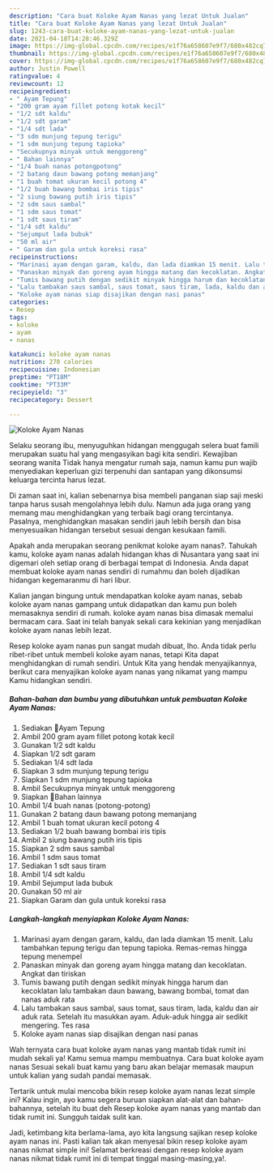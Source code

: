 ```yaml
---
description: "Cara buat Koloke Ayam Nanas yang lezat Untuk Jualan"
title: "Cara buat Koloke Ayam Nanas yang lezat Untuk Jualan"
slug: 1243-cara-buat-koloke-ayam-nanas-yang-lezat-untuk-jualan
date: 2021-04-18T14:28:46.329Z
image: https://img-global.cpcdn.com/recipes/e1f76a658607e9f7/680x482cq70/koloke-ayam-nanas-foto-resep-utama.jpg
thumbnail: https://img-global.cpcdn.com/recipes/e1f76a658607e9f7/680x482cq70/koloke-ayam-nanas-foto-resep-utama.jpg
cover: https://img-global.cpcdn.com/recipes/e1f76a658607e9f7/680x482cq70/koloke-ayam-nanas-foto-resep-utama.jpg
author: Justin Powell
ratingvalue: 4
reviewcount: 12
recipeingredient:
- " Ayam Tepung"
- "200 gram ayam fillet potong kotak kecil"
- "1/2 sdt kaldu"
- "1/2 sdt garam"
- "1/4 sdt lada"
- "3 sdm munjung tepung terigu"
- "1 sdm munjung tepung tapioka"
- "Secukupnya minyak untuk menggoreng"
- " Bahan lainnya"
- "1/4 buah nanas potongpotong"
- "2 batang daun bawang potong memanjang"
- "1 buah tomat ukuran kecil potong 4"
- "1/2 buah bawang bombai iris tipis"
- "2 siung bawang putih iris tipis"
- "2 sdm saus sambal"
- "1 sdm saus tomat"
- "1 sdt saus tiram"
- "1/4 sdt kaldu"
- "Sejumput lada bubuk"
- "50 ml air"
- " Garam dan gula untuk koreksi rasa"
recipeinstructions:
- "Marinasi ayam dengan garam, kaldu, dan lada diamkan 15 menit. Lalu tambahkan tepung terigu dan tepung tapioka. Remas-remas hingga tepung menempel"
- "Panaskan minyak dan goreng ayam hingga matang dan kecoklatan. Angkat dan tiriskan"
- "Tumis bawang putih dengan sedikit minyak hingga harum dan kecoklatan lalu tambakan daun bawang, bawang bombai, tomat dan nanas aduk rata"
- "Lalu tambakan saus sambal, saus tomat, saus tiram, lada, kaldu dan air aduk rata. Setelah itu masukkan ayam. Aduk-aduk hingga air sedikit mengering. Tes rasa"
- "Koloke ayam nanas siap disajikan dengan nasi panas"
categories:
- Resep
tags:
- koloke
- ayam
- nanas

katakunci: koloke ayam nanas 
nutrition: 270 calories
recipecuisine: Indonesian
preptime: "PT18M"
cooktime: "PT33M"
recipeyield: "3"
recipecategory: Dessert

---
```



![Koloke Ayam Nanas](https://img-global.cpcdn.com/recipes/e1f76a658607e9f7/680x482cq70/koloke-ayam-nanas-foto-resep-utama.jpg)

Selaku seorang ibu, menyuguhkan hidangan menggugah selera buat famili merupakan suatu hal yang mengasyikan bagi kita sendiri. Kewajiban seorang  wanita Tidak hanya mengatur rumah saja, namun kamu pun wajib menyediakan keperluan gizi terpenuhi dan santapan yang dikonsumsi keluarga tercinta harus lezat.

Di zaman  saat ini, kalian sebenarnya bisa membeli panganan siap saji meski tanpa harus susah mengolahnya lebih dulu. Namun ada juga orang yang memang mau menghidangkan yang terbaik bagi orang tercintanya. Pasalnya, menghidangkan masakan sendiri jauh lebih bersih dan bisa menyesuaikan hidangan tersebut sesuai dengan kesukaan famili. 



Apakah anda merupakan seorang penikmat koloke ayam nanas?. Tahukah kamu, koloke ayam nanas adalah hidangan khas di Nusantara yang saat ini digemari oleh setiap orang di berbagai tempat di Indonesia. Anda dapat membuat koloke ayam nanas sendiri di rumahmu dan boleh dijadikan hidangan kegemaranmu di hari libur.

Kalian jangan bingung untuk mendapatkan koloke ayam nanas, sebab koloke ayam nanas gampang untuk didapatkan dan kamu pun boleh memasaknya sendiri di rumah. koloke ayam nanas bisa dimasak memalui bermacam cara. Saat ini telah banyak sekali cara kekinian yang menjadikan koloke ayam nanas lebih lezat.

Resep koloke ayam nanas pun sangat mudah dibuat, lho. Anda tidak perlu ribet-ribet untuk membeli koloke ayam nanas, tetapi Kita dapat menghidangkan di rumah sendiri. Untuk Kita yang hendak menyajikannya, berikut cara menyajikan koloke ayam nanas yang nikamat yang mampu Kamu hidangkan sendiri.

<!--inarticleads1-->

##### Bahan-bahan dan bumbu yang dibutuhkan untuk pembuatan Koloke Ayam Nanas:

1. Sediakan  📌Ayam Tepung
1. Ambil 200 gram ayam fillet potong kotak kecil
1. Gunakan 1/2 sdt kaldu
1. Siapkan 1/2 sdt garam
1. Sediakan 1/4 sdt lada
1. Siapkan 3 sdm munjung tepung terigu
1. Siapkan 1 sdm munjung tepung tapioka
1. Ambil Secukupnya minyak untuk menggoreng
1. Siapkan  📌Bahan lainnya
1. Ambil 1/4 buah nanas (potong-potong)
1. Gunakan 2 batang daun bawang potong memanjang
1. Ambil 1 buah tomat ukuran kecil potong 4
1. Sediakan 1/2 buah bawang bombai iris tipis
1. Ambil 2 siung bawang putih iris tipis
1. Siapkan 2 sdm saus sambal
1. Ambil 1 sdm saus tomat
1. Sediakan 1 sdt saus tiram
1. Ambil 1/4 sdt kaldu
1. Ambil Sejumput lada bubuk
1. Gunakan 50 ml air
1. Siapkan  Garam dan gula untuk koreksi rasa




<!--inarticleads2-->

##### Langkah-langkah menyiapkan Koloke Ayam Nanas:

1. Marinasi ayam dengan garam, kaldu, dan lada diamkan 15 menit. Lalu tambahkan tepung terigu dan tepung tapioka. Remas-remas hingga tepung menempel
1. Panaskan minyak dan goreng ayam hingga matang dan kecoklatan. Angkat dan tiriskan
1. Tumis bawang putih dengan sedikit minyak hingga harum dan kecoklatan lalu tambakan daun bawang, bawang bombai, tomat dan nanas aduk rata
1. Lalu tambakan saus sambal, saus tomat, saus tiram, lada, kaldu dan air aduk rata. Setelah itu masukkan ayam. Aduk-aduk hingga air sedikit mengering. Tes rasa
1. Koloke ayam nanas siap disajikan dengan nasi panas




Wah ternyata cara buat koloke ayam nanas yang mantab tidak rumit ini mudah sekali ya! Kamu semua mampu membuatnya. Cara buat koloke ayam nanas Sesuai sekali buat kamu yang baru akan belajar memasak maupun untuk kalian yang sudah pandai memasak.

Tertarik untuk mulai mencoba bikin resep koloke ayam nanas lezat simple ini? Kalau ingin, ayo kamu segera buruan siapkan alat-alat dan bahan-bahannya, setelah itu buat deh Resep koloke ayam nanas yang mantab dan tidak rumit ini. Sungguh taidak sulit kan. 

Jadi, ketimbang kita berlama-lama, ayo kita langsung sajikan resep koloke ayam nanas ini. Pasti kalian tak akan menyesal bikin resep koloke ayam nanas nikmat simple ini! Selamat berkreasi dengan resep koloke ayam nanas nikmat tidak rumit ini di tempat tinggal masing-masing,ya!.

